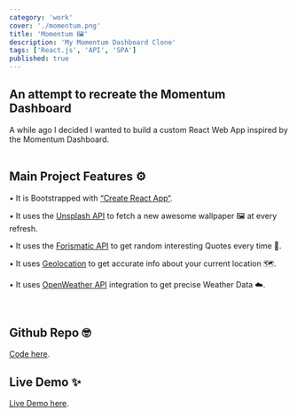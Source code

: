 ```yaml
---
category: 'work'
cover: './momentum.png'
title: 'Momentum 🖼️'
description: 'My Momentum Dashboard Clone'
tags: ['React.js', 'API', 'SPA']
published: true
---
```


## An attempt to recreate the Momentum Dashboard

A while ago I decided I wanted to build a custom React Web App inspired by the Momentum Dashboard.
<br></br>

## Main Project Features ⚙️

• It is Bootstrapped with [“Create React App“](https://reactjs.org/docs/create-a-new-react-app.html).

• It uses the [Unsplash API](https://unsplash.com/developers) to fetch a new awesome wallpaper 🖼️ at every refresh.

• It uses the [Forismatic API](https://forismatic.com/en/api/) to get random interesting Quotes every time 📜.

• It uses [Geolocation](https://developer.mozilla.org/en-US/docs/Web/API/Geolocation_API) to get accurate info about your current location 🗺️.

• It uses [OpenWeather API](https://openweathermap.org/api) integration to get precise Weather Data ☁️.

<br>

## Github Repo 🤓

[Code here](https://github.com/vale-c/Momentum).

## Live Demo ✨

[Live Demo here](https://momentumdash.netlify.com/).
